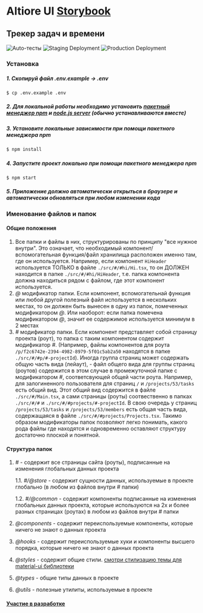 # Altiore UI [Storybook](https://altiore.github.io/altiore.ui)

## Трекер задач и времени

![Auto-тесты](https://github.com//altiore/altiore.ui/workflows/CI/badge.svg) ![Staging Deployment](https://github.com//altiore/altiore.ui/workflows/Staging%20Deployment/badge.svg) ![Production Deployment](https://github.com//altiore/altiore.ui/workflows/Production%20Deployment/badge.svg)

### Установка

##### 1. Скопируй файл .env.example -> .env

```bash
$ cp .env.example .env
```

##### 2. Для локальной работы необходимо установить [пакетный менеджер npm](https://www.npmjs.com/get-npm) и [node.js server](https://nodejs.org/en/) (обычно устанавливаются вместе)

##### 3. Установите локальные зависимости при помощи пакетного менеджера npm

```bash
$ npm install
```

##### 4. Запустите проект локально при помощи пакетного менеджера npm

```bash
$ npm start
```
##### 5. Приложение должно автоматически открыться в браузере и автоматически обновляться при любом изменении кода

### Именование файлов и папок

#### Общие положения

1. Все папки и файлы в них, структурированы по принципу "все нужное внутри". Это означает, что необходимый компонент/вспомогательная функция/файл хранилища расположен именно там, где он используется. Например, если компонент `HiHeader` используется ТОЛЬКО в файле `./src/#/#hi/Hi.tsx`, то он ДОЛЖЕН находится в папке `./src/#/#hi/HiHeader`, т.е. папка компонента должна находиться рядом с файлом, где этот компонент используется.
2. _@_ модификатор папки. Если компонент, вспомогательнай функция или любой другой полезный файл используется в нескольких местах, то он должен быть вынесен в одну из папок, помеченных модификатором _@_. Или наоборот: если папка помечена модификатором _@_, значит ее содержимое используется минимум в 2 местах
3. _#_ модификатор папки. Если компонент представляет собой страницу проекта (роут), то папка с таким компонентом содержит модификатор _#_. (Например, файлы компонентов для роута `/p/f2c6742e-2394-4982-8979-5f01c5ab2a50` находятся в папке `./src/#/#p/#-projectId`). Иногда группа страниц может содержать общую часть вида (лейаут), - файл общего вида для группы страниц (роутов) содержится в этом случае в промежуточной папке c модификатором _#_, соответсвующей общей части роута. Например, для залогиненного пользователя для страниц `/` и `/projects/53/tasks` есть общий вид. Этот общий вид содержится в файле `./src/#/Main.tsx`, а сами страницы (роуты) соотвественно в папках `./src/#/#` и `./src/#/#projects/#-projectId`. В свою очередь у страниц `/projects/53/tasks` и `/projects/53/members` есть общая часть вида, содержащаяся в файле `./src/#/#projects/Projects.tsx`. Такимо образом модификаторы папок позволяют легко понимать, какого рода файлы где находятся и одновременно оставляют структуру достаточно плоской и понятной.

#### Структура папок

1. _#_ - содержит все страницы сайта (роуты), подписанные на изменения глобальных данных проекта

   1.1. _#/@store_ - содержит сущности данных, используемые в проекте глобально (в любом из файлов внутри _#_ папки)

   1.2. _#/@common_ - содержит компоненты подписанные на изменения глобальных данных проекта, которые используются на 2х и более разных страницах (роутах) в любом из файлов внутри _#_ папки

2. _@components_ - содержит переиспользуемые компоненты, которые ничего не знают о данных проекта
3. _@hooks_ - содержит переиспользуемые хуки и компоненты высшего порядка, которые ничего не знают о данных проекта
4. _@styles_ - содержит общие стили. [смотри стилизацию темы для material-ui библиотеки](https://material-ui.com/customization/theming/)
5. _@types_ - общие типы данных в проекте
6. _@utils_ - полезные утилиты, используемые в проекте

#### [Участие в разработке](https://github.com/altiore/altiore.ui/blob/master/CONTRIBUTING.md)
